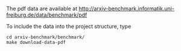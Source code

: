The pdf data are available at http://arxiv-benchmark.informatik.uni-freiburg.de/data/benchmark/pdf

To include the data into the project structure, type

    cd arxiv-benchmark/benchmark/
    make download-data-pdf
